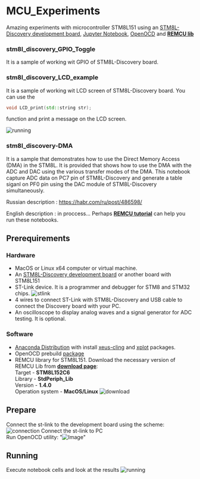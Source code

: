 # MCU_Experiments

Amazing experiments with microcontroller STM8L151 using an [STM8L-Discovery development board](https://www.st.com/en/evaluation-tools/stm8l-discovery.html), [Jupyter Notebook](https://jupyter.org/), [OpenOCD](http://openocd.org/) and [**REMCU lib**](https://remotemcu.com)

### stm8l_discovery_GPIO_Toggle
It is a sample of working wit GPIO of STM8L-Discovery board.

### stm8l_discovery_LCD_example
It is a sample of working wit LCD screen of STM8L-Discovery board. You can use the  
```cpp
void LCD_print(std::string str);
```
function and print a message on the LCD screen.

![running](img/running.gif)

### stm8l_discovery-DMA
It is a sample that demonstrates how to use the Direct Memory Access (DMA) in the STM8L. It is provided that shows how to use the DMA with the ADC and DAC using the various transfer modes of the DMA. This notebook capture ADC data on PC7 pin of STM8L-Discovery and generate a table siganl on PF0 pin using the DAC module of STM8L-Discovery simultaneously.

Russian description : https://habr.com/ru/post/486598/

English description : in proccess... Perhaps [**REMCU tutorial**](https://remotemcu.com/tutorials) can help you run these notebooks.

## Prerequirements
### Hardware
 * MacOS or Linux x64 computer or virtual machine.
 * An [STM8L-Discovery development board](https://www.st.com/en/evaluation-tools/stm8l-discovery.html) or another board with STM8L151
 * ST-Link device. It is a programmer and debugger for STM8 and STM32 chips.
 ![stlink](img/stlink.jpg)
 * 4 wires to connect ST-Link with STM8L-Discovery and USB cable to connect the Discovery board with your PC.
 * An oscilloscope to display analog waves and a signal generator for ADC testing. It is optional.


### Software
 * [Anaconda Distribution](https://www.anaconda.com/distribution/) with install [xeus-cling](https://github.com/jupyter-xeus/xeus-cling) and [xplot](https://github.com/QuantStack/xplot) packages.
 * OpenOCD prebuild [package](https://github.com/ilg-archived/openocd/releases/tag/v0.10.0-12-20190422)
 * REMCU library for STM8L151. Download the necessary version of REMCU Lib from [**download page**](https://remotemcu.com/download):  
Target - **STM8L152C6**  
Library - **StdPeriph_Lib**  
Version - **1.4.0**  
Operation system - **MacOS/Linux**
![download](img/download.png)

## Prepare
Connect the st-link to the development board using the scheme:  
![connection](img/connection.png)
Connect the st-link to PC  
Run OpenOCD utility:
"![Image](img/openocd_unix.png)"

## Running
Execute notebook cells and look at the results
![running](img/running.gif)